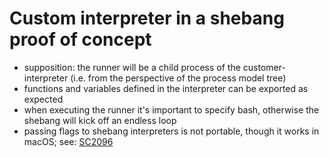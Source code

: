 # Custom interpreter in a shebang proof of concept

- supposition: the runner will be a child process of the customer-interpreter (i.e. from the perspective of the process model tree)
- functions and variables defined in the interpreter can be exported as expected
- when executing the runner it's important to specify bash, otherwise the shebang will kick off an endless loop
- passing flags to shebang interpreters is not portable, though it works in macOS; see: [SC2096](https://github.com/koalaman/shellcheck/wiki/Sc2096)
